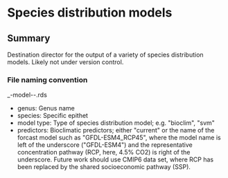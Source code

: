 # Species distribution models

## Summary

Destination director for the output of a variety of species distribution 
models. Likely not under version control.

### File naming convention

<genus>_<species>-model-<model type>-<predictors>.rds

+ genus: Genus name
+ species: Specific epithet
+ model type: Type of species distribution model; e.g. "bioclim", "svm"
+ predictors: Bioclimatic predictors; either "current" or the name of the 
forcast model such as "GFDL-ESM4_RCP45", where the model name is left of the 
underscore ("GFDL-ESM4") and the representative concentration pathway (RCP, 
here, 4.5% CO2) is right of the underscore. Future work should use CMIP6 data 
set, where RCP has been replaced by the shared socioeconomic pathway (SSP).

